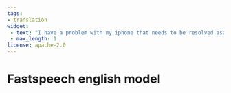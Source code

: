 ```yaml
---
tags:
- translation
widget:
 - text: "I have a problem with my iphone that needs to be resolved asap!!"
 - max_length: 1
license: apache-2.0
---
```


# Fastspeech english model
